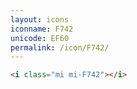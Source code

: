 ```yaml
---
layout: icons
iconname: F742
unicode: EF60
permalink: /icon/F742/
---
```


``` html
<i class="mi mi-F742"></i>
```
